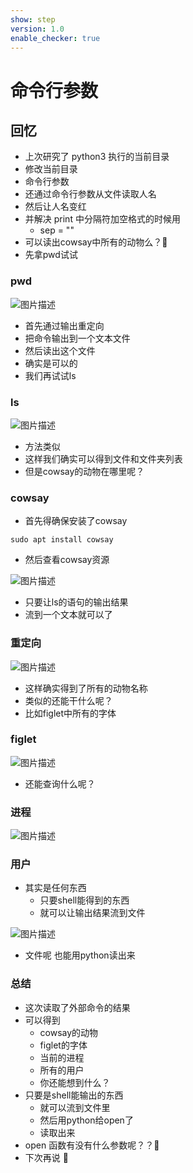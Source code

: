 ```yaml
---
show: step
version: 1.0
enable_checker: true
---
```


# 命令行参数

## 回忆
- 上次研究了 python3 执行的当前目录
- 修改当前目录
- 命令行参数
- 还通过命令行参数从文件读取人名
- 然后让人名变红
- 并解决 print 中分隔符加空格式的时候用
  - sep = ""
- 可以读出cowsay中所有的动物么？🤔
- 先拿pwd试试

### pwd

![图片描述](https://doc.shiyanlou.com/courses/uid1190679-20220506-1651799719463)

- 首先通过输出重定向
- 把命令输出到一个文本文件
- 然后读出这个文件
- 确实是可以的
- 我们再试试ls

### ls

![图片描述](https://doc.shiyanlou.com/courses/uid1190679-20220506-1651799847802)

- 方法类似
- 这样我们确实可以得到文件和文件夹列表
- 但是cowsay的动物在哪里呢？

### cowsay

- 首先得确保安装了cowsay

```
sudo apt install cowsay
```
- 然后查看cowsay资源

![图片描述](https://doc.shiyanlou.com/courses/uid1190679-20220506-1651800876758)

- 只要让ls的语句的输出结果
- 流到一个文本就可以了

### 重定向

![图片描述](https://doc.shiyanlou.com/courses/uid1190679-20220506-1651801025079)

- 这样确实得到了所有的动物名称
- 类似的还能干什么呢？
- 比如figlet中所有的字体
### figlet

![图片描述](https://doc.shiyanlou.com/courses/uid1190679-20220506-1651801099804)

- 还能查询什么呢？

### 进程

![图片描述](https://doc.shiyanlou.com/courses/uid1190679-20220506-1651801614409)

### 用户
- 其实是任何东西
	- 只要shell能得到的东西
	- 就可以让输出结果流到文件

![图片描述](https://doc.shiyanlou.com/courses/uid1190679-20220506-1651801626856)

- 文件呢 也能用python读出来



### 总结

- 这次读取了外部命令的结果
- 可以得到
	- cowsay的动物
	- figlet的字体
	- 当前的进程
	- 所有的用户
	- 你还能想到什么？
- 只要是shell能输出的东西
	- 就可以流到文件里
	- 然后用python给open了
	- 读取出来
- open 函数有没有什么参数呢？？🤔
- 下次再说 👋
